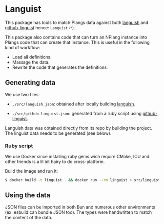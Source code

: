 # Languist

This package has tools to match Plangs data against both [languish](https://github.com/tjpalmer/languish) and [github-linguist](https://github.com/github-linguist/linguist) hence: `Languist` :-).

This package also contains code that can turn an NPlang instance into Plangs code that can create that instance. This is useful in the following kind of workflow:

* Load all definitions.
* Massage the data.
* Rewrite the code that generates the definitions.

## Generating data

We use two files:

* `./src/languish.json`: obtained after locally building [languish](https://github.com/tjpalmer/languish).

* `./src/github-linguist.json`: generated from a ruby script using [github-linguist](https://github.com/github-linguist/linguist).

Languish data was obtained directly from its repo by building the project. The linguist data needs to be generated (see below).

### Ruby script

We use Docker since installing ruby gems wich require CMake,
ICU and other friends is a lil bit hairy to do cross-platform.

Build the image and run it:

```sh
$ docker build -t linguist . && docker run --rm linguist > src/linguist.json
```

## Using the data

JSON files can be imported in both Bun and numerous other environments (ex: esbuild can bundle JSON too). The types were handwritten to match the content of the data.